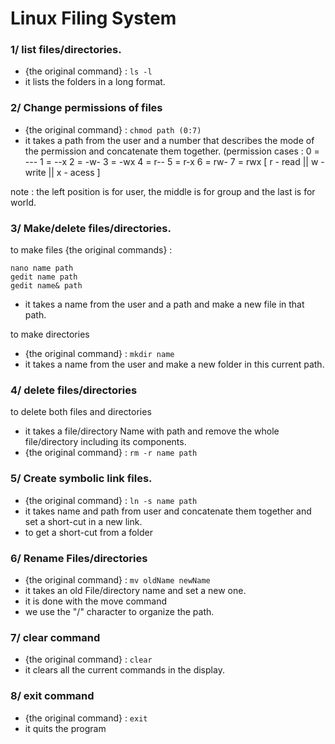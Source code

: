 # Linux Filing System

### 1/ list files/directories.
- {the original command} : `ls -l`
- it lists the folders in a long format.

### 2/ Change permissions of files
- {the original command} : `chmod path (0:7)`
- it takes a path from the user and a number that describes the mode of the permission and   concatenate them together.
(permission cases : 
 0 = ---
 1 = --x
 2 = -w-
 3 = -wx
 4 = r--
 5 = r-x
 6 = rw-
 7 = rwx
[ r - read || w - write || x - acess ]

note : the left position is for user, the middle is for group and the last is for world.

### 3/ Make/delete files/directories.

to make files
{the original commands} : 
```
nano name path
gedit name path
gedit name& path
```
- it takes a name from the user and a path and make a new file in that path.

to make directories
- {the original command} : `mkdir name`
- it takes a name from the user and make a new folder in this current path.

### 4/ delete files/directories

to delete both files and directories
- it takes a file/directory Name with path and remove the whole file/directory including its components.
- {the original command} : `rm -r name path`

### 5/ Create symbolic link files.
- {the original command} : `ln -s name path`
- it takes name and path from user and concatenate them together and set a short-cut in a new link.
- to get a short-cut from a folder 

### 6/ Rename Files/directories
- {the original command} : `mv oldName newName`
- it takes an old File/directory name and set a new one.
- it is done with the move command
- we use the "/" character to organize the path.

### 7/ clear command
- {the original command} : `clear`
- it clears all the current commands in the display.

### 8/ exit command
- {the original command} : `exit`
- it quits the program